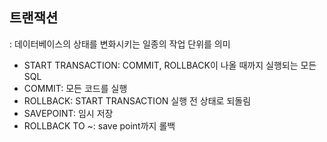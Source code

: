 ## 트랜잭션

: 데이터베이스의 상태를 변화시키는 일종의 작업 단위를 의미

- START TRANSACTION: COMMIT, ROLLBACK이 나올 때까지 실행되는 모든 SQL
- COMMIT: 모든 코드를 실행
- ROLLBACK: START TRANSACTION 실행 전 상태로 되돌림
- SAVEPOINT: 임시 저장
- ROLLBACK TO ~: save point까지 롤백